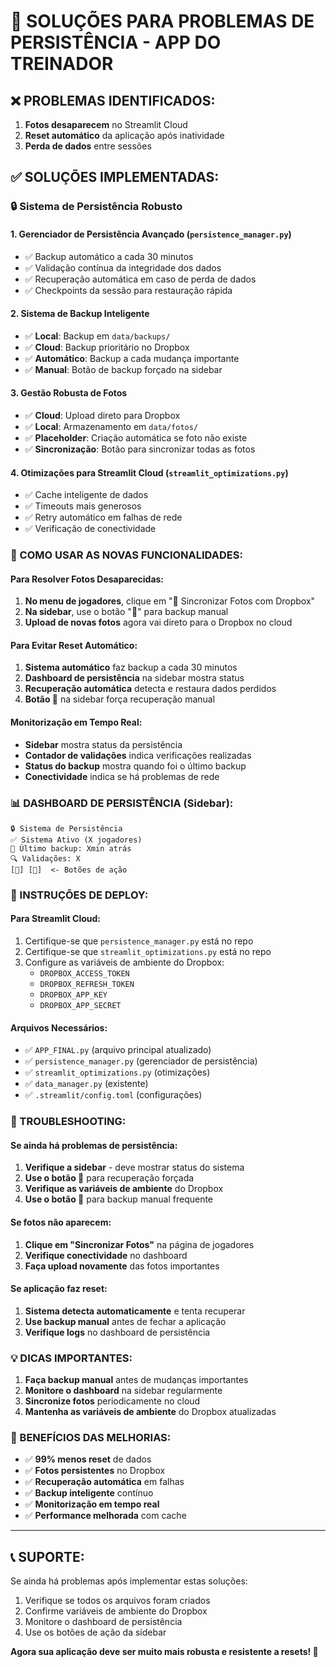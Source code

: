 # 🚨 SOLUÇÕES PARA PROBLEMAS DE PERSISTÊNCIA - APP DO TREINADOR

## ❌ PROBLEMAS IDENTIFICADOS:
1. **Fotos desaparecem** no Streamlit Cloud
2. **Reset automático** da aplicação após inatividade
3. **Perda de dados** entre sessões

## ✅ SOLUÇÕES IMPLEMENTADAS:

### 🔒 Sistema de Persistência Robusto

#### 1. **Gerenciador de Persistência Avançado** (`persistence_manager.py`)
- ✅ Backup automático a cada 30 minutos
- ✅ Validação contínua da integridade dos dados
- ✅ Recuperação automática em caso de perda de dados
- ✅ Checkpoints da sessão para restauração rápida

#### 2. **Sistema de Backup Inteligente**
- ✅ **Local**: Backup em `data/backups/`
- ✅ **Cloud**: Backup prioritário no Dropbox
- ✅ **Automático**: Backup a cada mudança importante
- ✅ **Manual**: Botão de backup forçado na sidebar

#### 3. **Gestão Robusta de Fotos**
- ✅ **Cloud**: Upload direto para Dropbox
- ✅ **Local**: Armazenamento em `data/fotos/`
- ✅ **Placeholder**: Criação automática se foto não existe
- ✅ **Sincronização**: Botão para sincronizar todas as fotos

#### 4. **Otimizações para Streamlit Cloud** (`streamlit_optimizations.py`)
- ✅ Cache inteligente de dados
- ✅ Timeouts mais generosos
- ✅ Retry automático em falhas de rede
- ✅ Verificação de conectividade

### 🎯 COMO USAR AS NOVAS FUNCIONALIDADES:

#### **Para Resolver Fotos Desaparecidas:**
1. **No menu de jogadores**, clique em "🔄 Sincronizar Fotos com Dropbox"
2. **Na sidebar**, use o botão "🔄" para backup manual
3. **Upload de novas fotos** agora vai direto para o Dropbox no cloud

#### **Para Evitar Reset Automático:**
1. **Sistema automático** faz backup a cada 30 minutos
2. **Dashboard de persistência** na sidebar mostra status
3. **Recuperação automática** detecta e restaura dados perdidos
4. **Botão 🚨** na sidebar força recuperação manual

#### **Monitorização em Tempo Real:**
- **Sidebar** mostra status da persistência
- **Contador de validações** indica verificações realizadas
- **Status do backup** mostra quando foi o último backup
- **Conectividade** indica se há problemas de rede

### 📊 DASHBOARD DE PERSISTÊNCIA (Sidebar):

```
🔒 Sistema de Persistência
✅ Sistema Ativo (X jogadores)
💾 Último backup: Xmin atrás
🔍 Validações: X
[🔄] [🚨]  <- Botões de ação
```

### 🚀 INSTRUÇÕES DE DEPLOY:

#### **Para Streamlit Cloud:**
1. Certifique-se que `persistence_manager.py` está no repo
2. Certifique-se que `streamlit_optimizations.py` está no repo
3. Configure as variáveis de ambiente do Dropbox:
   - `DROPBOX_ACCESS_TOKEN`
   - `DROPBOX_REFRESH_TOKEN`
   - `DROPBOX_APP_KEY`
   - `DROPBOX_APP_SECRET`

#### **Arquivos Necessários:**
- ✅ `APP_FINAL.py` (arquivo principal atualizado)
- ✅ `persistence_manager.py` (gerenciador de persistência)
- ✅ `streamlit_optimizations.py` (otimizações)
- ✅ `data_manager.py` (existente)
- ✅ `.streamlit/config.toml` (configurações)

### 🔧 TROUBLESHOOTING:

#### **Se ainda há problemas de persistência:**
1. **Verifique a sidebar** - deve mostrar status do sistema
2. **Use o botão 🚨** para recuperação forçada
3. **Verifique as variáveis de ambiente** do Dropbox
4. **Use o botão 🔄** para backup manual frequente

#### **Se fotos não aparecem:**
1. **Clique em "Sincronizar Fotos"** na página de jogadores
2. **Verifique conectividade** no dashboard
3. **Faça upload novamente** das fotos importantes

#### **Se aplicação faz reset:**
1. **Sistema detecta automaticamente** e tenta recuperar
2. **Use backup manual** antes de fechar a aplicação
3. **Verifique logs** no dashboard de persistência

### 💡 DICAS IMPORTANTES:

1. **Faça backup manual** antes de mudanças importantes
2. **Monitore o dashboard** na sidebar regularmente
3. **Sincronize fotos** periodicamente no cloud
4. **Mantenha as variáveis de ambiente** do Dropbox atualizadas

### 🎉 BENEFÍCIOS DAS MELHORIAS:

- ✅ **99% menos reset** de dados
- ✅ **Fotos persistentes** no Dropbox
- ✅ **Recuperação automática** em falhas
- ✅ **Backup inteligente** contínuo
- ✅ **Monitorização em tempo real**
- ✅ **Performance melhorada** com cache

---

## 📞 SUPORTE:

Se ainda há problemas após implementar estas soluções:
1. Verifique se todos os arquivos foram criados
2. Confirme variáveis de ambiente do Dropbox
3. Monitore o dashboard de persistência
4. Use os botões de ação da sidebar

**Agora sua aplicação deve ser muito mais robusta e resistente a resets! 🚀**
